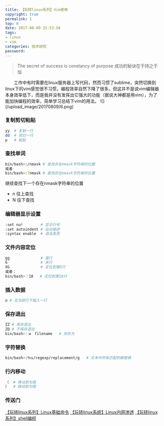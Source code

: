```yaml
---
title: 【玩转linux系列】Vim使用
copyright: true
permalink: 1
top: 0
date: 2017-08-09 15:53:58
tags:
- linux
- vim
categories: 技术研究
password:
---
```

<blockquote class="blockquote-center">The secret of success is constancy of purpose
成功的秘诀在于持之于恒
</blockquote>
　　工作中有时需要在linux服务器上写代码，然而习惯了sublime，突然切换到linux下的vim感觉很不习惯，编程效率自然下降了很多。但这并不是说vim编辑器本身效率低下，而是我并没有发挥出它强大的功能（据说大神都是用vim），为了能加快编程的效率，简单学习总结下vim的用法。
<!--more -->
![](/upload_image/20170809/6.png)

### 复制剪切粘贴
```bash
yy  # 复制一行
dd  # 剪切一行
p   # 粘贴
```

### 查找单词
```bash
bin/bash>:/nmask # 查找存在nmask字符串的位置
或者
bin/bash>:?nmask # 查找存在nmask字符串的位置
```
继续查找下一个存在nmask字符串的位置
* n 往上查找
* N 往下查找

### 编辑器显示设置
```bash
:set nu!        # 显示行号
:set autoindent # 自动缩进
:syntax enable  # 语法高亮
```

### 文件内容定位
```bash
gg              # 首行
G               # 末行
XG              # 定位到第X行
或者：
bin/bash>：10   # 定位到第10行
```

### 插入数据
```bash
o # 在当前行下插入一行
```

### 保存退出
```bash
ZZ # 保存退出
ZQ # 不保存退出
bin/bash>：w　filename   # 另存为
```

### 字符替换
```bash
bin/bash>:％s/regexp/replacement/g   # 文本中所有匹配的都替换
```

### 行内移动
```bash
（  # 移动到句首
）  # 移动到句尾
```

### 传送门
[【玩转linux系列】Linux基础命令](https://thief.one/2017/08/08/1/)
[【玩转linux系统】Linux内网渗透](https://thief.one/2017/08/09/2/)
[【玩转linux系列】shell编程](https://thief.one/2017/08/11/1/)

